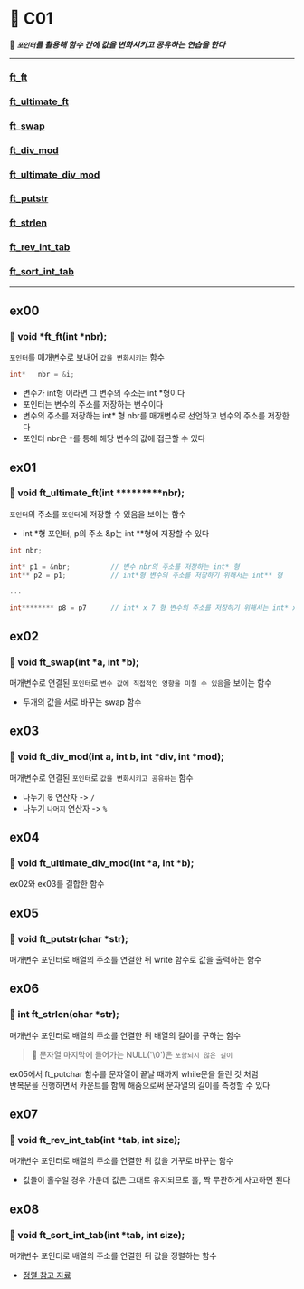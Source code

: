 # 📖 C01

📖 ***`포인터`를 활용해 함수 간에 값을 변화시키고 공유하는 연습을 한다***

-----

### [ft_ft](#ex00)
### [ft_ultimate_ft](#ex01)
### [ft_swap](#ex02)
### [ft_div_mod](#ex03)
### [ft_ultimate_div_mod](#ex04)
### [ft_putstr](#ex05)
### [ft_strlen](#ex06)
### [ft_rev_int_tab](#ex07)
### [ft_sort_int_tab](#ex08)

-----

## ex00 
### 📌 void *ft_ft(int  *nbr);

`포인터`를 매개변수로 보내어 `값을 변화시키는` 함수

```.c
int*   nbr = &i;
```

-   변수가 int형 이라면 그 변수의 주소는 int *형이다
-   포인터는 변수의 주소를 저장하는 변수이다
-   변수의 주소를 저장하는 int* 형 nbr를 매개변수로 선언하고 변수의 주소를 저장한다
-   포인터 nbr은 `*`를 통해 해당 변수의 값에 접근할 수 있다

## ex01 
### 📌 void	ft_ultimate_ft(int	*********nbr);

`포인터`의 주소를 `포인터`에 저장할 수 있음을 보이는 함수

-   int *형 포인터, p의 주소 &p는 int **형에 저장할 수 있다

```.c
int nbr;

int* p1 = &nbr;          // 변수 nbr의 주소를 저장하는 int* 형
int** p2 = p1;           // int*형 변수의 주소를 저장하기 위해서는 int** 형

...

int******** p8 = p7      // int* x 7 형 변수의 주소를 저장하기 위해서는 int* x 8형
```

## ex02 
### 📌 void ft_swap(int	*a, int	*b);

매개변수로 연결된 `포인터`로 `변수 값에 직접적인 영향을 미칠 수 있음`을 보이는 함수

- 두개의 값을 서로 바꾸는 swap 함수

## ex03 
### 📌 void	ft_div_mod(int a, int b, int *div, int *mod);

매개변수로 연결된 `포인터`로 `값을 변화시키고 공유하는` 함수

- 나누기 `몫` 연산자    -> `/`
- 나누기 `나머지` 연산자 -> `%`

## ex04 
### 📌 void	ft_ultimate_div_mod(int *a, int *b);

ex02와 ex03를 결합한 함수

## ex05 
### 📌 void	ft_putstr(char *str);

매개변수 포인터로 배열의 주소를 연결한 뒤 write 함수로 값을 출력하는 함수

## ex06 
### 📌 int	ft_strlen(char *str);

매개변수 포인터로 배열의 주소를 연결한 뒤 배열의 길이를 구하는 함수
> 🚨 문자열 마지막에 들어가는 NULL('\0')은 `포함되지 않은 길이`

ex05에서 ft_putchar 함수를 문자열이 끝날 때까지 while문을 돌린 것 처럼<br>
반복문을 진행하면서 카운트를 함께 해줌으로써 문자열의 길이를 측정할 수 있다


## ex07 
### 📌 void	ft_rev_int_tab(int *tab, int size);

매개변수 포인터로 배열의 주소를 연결한 뒤 값을 거꾸로 바꾸는 함수

- 값들이 홀수일 경우 가운데 값은 그대로 유지되므로 홀, 짝 무관하게 사고하면 된다

## ex08 
### 📌 void	ft_sort_int_tab(int *tab, int size);

매개변수 포인터로 배열의 주소를 연결한 뒤 값을 정렬하는 함수

- [정렬 참고 자료](https://github.com/Ejaeda/C_lang/tree/master/C-DataStructure/Ch10.Sorting)
